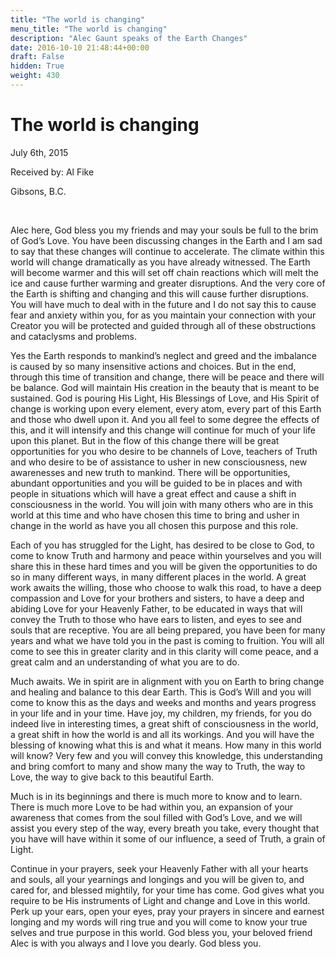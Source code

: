 ```yaml
---
title: "The world is changing"
menu_title: "The world is changing"
description: "Alec Gaunt speaks of the Earth Changes"
date: 2016-10-10 21:48:44+00:00
draft: False
hidden: True
weight: 430
---
```

# The world is changing

July 6th, 2015

Received by: Al Fike

Gibsons, B.C.

 

Alec here, God bless you my friends and may your souls be full to the brim of God’s Love. You have been discussing changes in the Earth and I am sad to say that these changes will continue to accelerate. The climate within this world will change dramatically as you have already witnessed. The Earth will become warmer and this will set off chain reactions which will melt the ice and cause further warming and greater disruptions. And the very core of the Earth is shifting and changing and this will cause further disruptions. You will have much to deal with in the future and I do not say this to cause fear and anxiety within you, for as you maintain your connection with your Creator you will be protected and guided through all of these obstructions and cataclysms and problems. 

Yes the Earth responds to mankind’s neglect and greed and the imbalance is caused by so many insensitive actions and choices. But in the end, through this time of transition and change, there will be peace and there will be balance. God will maintain His creation in the beauty that is meant to be sustained. God is pouring His Light, His Blessings of Love, and His Spirit of change is working upon every element, every atom, every part of this Earth and those who dwell upon it. And you all feel to some degree the effects of this, and it will intensify and this change will continue for much of your life upon this planet. But in the flow of this change there will be great opportunities for you who desire to be channels of Love, teachers of Truth and who desire to be of assistance to usher in new consciousness, new awarenesses and new truth to mankind. There will be opportunities, abundant opportunities and you will be guided to be in places and with people in situations which will have a great effect and cause a shift in consciousness in the world. You will join with many others who are in this world at this time and who have chosen this time to bring and usher in change in the world as have you all chosen this purpose and this role. 

Each of you has struggled for the Light, has desired to be close to God, to come to know Truth and harmony and peace within yourselves and you will share this in these hard times and you will be given the opportunities to do so in many different ways, in many different places in the world. A great work awaits the willing, those who choose to walk this road, to have a deep compassion and Love for your brothers and sisters, to have a deep and abiding Love for your Heavenly Father, to be educated in ways that will convey the Truth to those who have ears to listen, and eyes to see and souls that are receptive. You are all being prepared, you have been for many years and what we have told you in the past is coming to fruition. You will all come to see this in greater clarity and in this clarity will come peace, and a great calm and an understanding of what you are to do.

Much awaits. We in spirit are in alignment with you on Earth to bring change and healing and balance to this dear Earth. This is God’s Will and you will come to know this as the days and weeks and months and years progress in your life and in your time. Have joy, my children, my friends, for you do indeed live in interesting times, a great shift of consciousness in the world, a great shift in how the world is and all its workings. And you will have the blessing of knowing what this is and what it means. How many in this world will know? Very few and you will convey this knowledge, this understanding and bring comfort to many and show many the way to Truth, the way to Love, the way to give back to this beautiful Earth. 

Much is in its beginnings and there is much more to know and to learn. There is much more Love to be had within you, an expansion of your awareness that comes from the soul filled with God’s Love, and we will assist you every step of the way, every breath you take, every thought that you have will have within it some of our influence, a seed of Truth, a grain of Light. 

Continue in your prayers, seek your Heavenly Father with all your hearts and souls, all your yearnings and longings and you will be given to, and cared for, and blessed mightily, for your time has come. God gives what you require to be His instruments of Light and change and Love in this world. Perk up your ears, open your eyes, pray your prayers in sincere and earnest longing and my words will ring true and you will come to know your true selves and true purpose in this world. God bless you, your beloved friend Alec is with you always and I love you dearly. God bless you.
